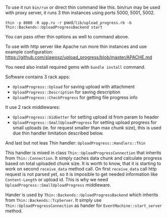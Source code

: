 To use it run `bin/run` or direct thin command like this. bin/run may be used with proxy server, it runs 3 thin instances using ports 5000, 5001, 5002.

`thin -p 8080 -R app.ru -r `pwd`/lib/upload_progress.rb -b Thin::Backends::UploadProgressBackend start`

You can pass other thin options as well to command above. 

To use with http server like Apache run more thin instances and use example configuration: https://github.com/slawosz/upload_progress/blob/master/APACHE.md

You need also install required gems with `bundle install` command.

Software contains 3 rack apps:

* `UploadProgress::Upload` for saving upload with attachment
* `UploadProgress::Description` for saving description
* `UploadProgress::CheckProgress` for getting file progress info

It use 2 rack middlewares:

* `UploadProgress::UidGetter` for setting upload id from param to header
* `UploadProgress::SmallUploadProgress` for setting upload progress for small uploads (ie. for request smaller than max chunk size), this is used due thin handler limitation described below.

And last but not leas Thin handler: `UploadProgress::Handlers::Thin`

This handler is mixed in class `Thin::UploadProgressConnection` that inherits from `Thin::Connection`. It simply caches data chunk and calculate progress based on total uploaded chunk size. It is worth to know, that it is starting to work on second `receive_data` method call. On first `receive_data` call http request is not parsed yet, so it is imposible to get needed information like `Content-Length` or upload id. This is why we need `UploadProgress::SmallUploadProgress` middleware.

Hander is used by `Thin::Backends::UploadProgressBackend` which inherits from `Thin::Backends::TcpServer`. It simply use `Thin::UploadProgressConnection` as hander for `EventMachine::start_server` method.
